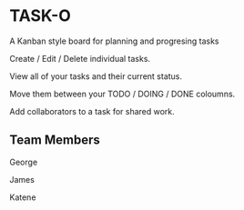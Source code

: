 # TASK-O

A Kanban style board for planning and progresing tasks

Create / Edit / Delete individual tasks.

View all of your tasks and their current status.

Move them between your TODO / DOING / DONE coloumns.

Add collaborators to a task for shared work.




## Team Members

George

James

Katene
